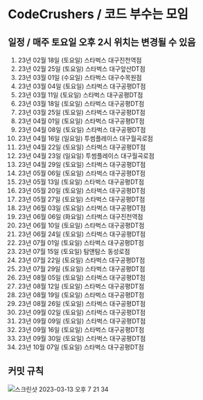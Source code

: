 # CodeCrushers / 코드 부수는 모임
## 일정 / 매주 토요일 오후 2시 위치는 변경될 수 있음

 1. 23년 02월 18일 (토요일) 스타벅스 대구진천역점
 2. 23년 02월 25일 (토요일) 스타벅스 대구앞산DT점
 3. 23년 03월 01일 (수요일) 스타벅스 대구수목원점
 4. 23년 03월 04일 (토요일) 스타벅스 대구공평DT점
 5. 23년 03월 11일 (토요일) 스타벅스 대구공평DT점
 6. 23년 03월 18일 (토요일) 스타벅스 대구공평DT점
 7. 23년 03월 25일 (토요일) 스타벅스 대구공평DT점
 8. 23년 04월 01일 (토요일) 스타벅스 대구공평DT점
 9. 23년 04월 08일 (토요일) 스타벅스 대구공평DT점
10. 23년 04월 16일 (일요일) 투썸플레이스 대구월곡로점
11. 23년 04월 22일 (토요일) 스타벅스 대구공평DT점
12. 23년 04월 23일 (일요일) 투썸플레이스 대구월곡로점
13. 23년 04월 29일 (토요일) 스타벅스 대구공평DT점
14. 23년 05월 06일 (토요일) 스타벅스 대구공평DT점
15. 23년 05월 13일 (토요일) 스타벅스 대구공평DT점
16. 23년 05월 20일 (토요일) 스타벅스 대구공평DT점
17. 23년 05월 27일 (토요일) 스타벅스 대구공평DT점
18. 23년 06월 03일 (토요일) 스타벅스 대구공평DT점
19. 23년 06월 06일 (화요일) 스타벅스 대구진천역점
20. 23년 06월 10일 (토요일) 스타벅스 대구공평DT점
21. 23년 06월 24일 (토요일) 스타벅스 대구공평DT점
22. 23년 07월 01일 (토요일) 스타벅스 대구공평DT점
23. 23년 07월 15일 (토요일) 탐앤탐스 동성로점
24. 23년 07월 22일 (토요일) 스타벅스 대구공평DT점
25. 23년 07월 29일 (토요일) 스타벅스 대구공평DT점
26. 23년 08월 05일 (토요일) 스타벅스 대구공평DT점
27. 23년 08월 12일 (토요일) 스타벅스 대구공평DT점
28. 23년 08월 19일 (토요일) 스타벅스 대구공평DT점
29. 23년 08월 26일 (토요일) 스타벅스 대구공평DT점
30. 23년 09월 02일 (토요일) 스타벅스 대구공평DT점
31. 23년 09월 09일 (토요일) 스타벅스 대구공평DT점
32. 23년 09월 16일 (토요일) 스타벅스 대구공평DT점
33. 23년 09월 30일 (토요일) 스타벅스 대구공평DT점
34. 23년 10월 07일 (토요일) 스타벅스 대구공평DT점

## 커밋 규칙
![스크린샷 2023-03-13 오후 7 21 34](https://github.com/castle6116/CodeCrushers/assets/46862400/90eebf8d-b289-4d6f-9703-87bad344209c)
